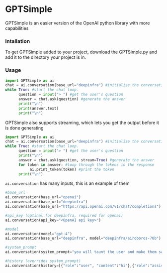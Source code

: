 # GPTSimple
GPTSimple is an easier version of the OpenAI python library with more capabilities
### Intallation
To get GPTSimple added to your project, download the GPTSimple.py and add it to the directory your project is in.
### Usage
```python
import GPTSimple as ai
chat = ai.conversation(base_url="deepinfra") #initialize the conversation
while True: #start the chat loop.
      question = input("> ") #get the user's question
      answer = chat.ask(question) #generate the answer
      print("\n")
      print(answer.text)
      print("\n")
```
GPTSimple also supports streaming, which lets you get the output before it is done generating
```python
import GPTSimple as ai
chat = ai.conversation(base_url="deepinfra") #initialize the conversation
while True: #start the chat loop.
      question = input("> ") #get the user's question
      print("\n")
      answer = chat.ask(question, stream=True) #generate the answer
      for token in answer: #loop through the tokens in the response
           ai.print_token(token) #print the token
      print("\n")
```
`ai.conversation` has many inputs, this is an example of them
```python
#base_url
ai.conversation(base_url="openai")
ai.conversation(base_url="deepinfra")
ai.conversation(base_url="https://api.openai.com/v1/chat/completions")

#api_key (optinal for deepinfra, required for openai)
ai.conversation(api_key="<OpenAI api key>")

#model
ai.conversation(model="gpt-4")
ai.conversation(base_url="deepinfra", model="deepinfra/airoboros-70b")

#system_prompt
ai.conversation(system_prompt="you will taunt the user and make them sad")

#history (overrides system_prompt)
ai.conversation(history=[{"role":"user", "content":"hi"},{"role":"assistant", "content":"i hate you"},{"role":"user", "content":"RUDE!"}])
```
